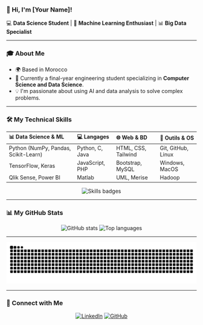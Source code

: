 ### 👋 Hi, I'm [Your Name]!

💻 **Data Science Student** | 🤖 **Machine Learning Enthusiast** | 📊 **Big Data Specialist**

---

### 🎓 About Me

- 🌍 Based in Morocco
- 🎯 Currently a final-year engineering student specializing in **Computer Science and Data Science**.
- 💡 I'm passionate about using AI and data analysis to solve complex problems.

---

### 🛠️ My Technical Skills

| 📊 Data Science & ML | 💻 Langages | 🌐 Web & BD | 🧰 Outils & OS |
| :--- | :--- | :--- | :--- |
| Python (NumPy, Pandas, Scikit-Learn) | Python, C, Java | HTML, CSS, Tailwind | Git, GitHub, Linux |
| TensorFlow, Keras | JavaScript, PHP | Bootstrap, MySQL | Windows, MacOS |
| Qlik Sense, Power BI | Matlab | UML, Merise | Hadoop |

<div align="center">
  <img src="https://skillicons.dev/icons?i=python,tensorflow,scikitlearn,mysql,html,css,bootstrap,tailwind,github,linux,windows" alt="Skills badges" />
</div>

---

### 📊 My GitHub Stats

<div align="center">
  <img src="https://github-readme-stats.vercel.app/api?username=khzouhair&show_icons=true&theme=radical" alt="GitHub stats" />
  <img src="https://github-readme-stats.vercel.app/api/top-langs/?username=khzouhair&layout=compact&theme=radical" alt="Top languages" />
</div>

---

<div align="center">
  <img src="https://github.com/sagnikghoshcr7/images/blob/master/Profile%20Readme/github-contribution-grid-snake.svg" alt="Snake animation"/>
</div>

---

### 🤝 Connect with Me

<div align="center">
  <a href="https://www.linkedin.com/in/zouhair-khadija/" target="_blank"><img src="https://img.shields.io/badge/LinkedIn-0077B5?style=for-the-badge&logo=linkedin&logoColor=white" alt="LinkedIn"/></a>
  <a href="https://github.com/khzouhair" target="_blank"><img src="https://img.shields.io/badge/GitHub-100000?style=for-the-badge&logo=github&logoColor=white" alt="GitHub"/></a>
</div>
